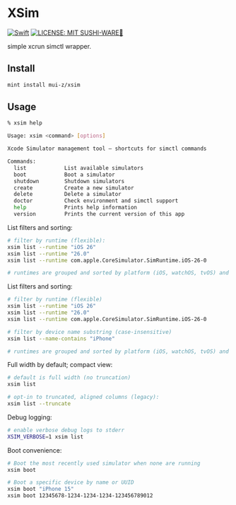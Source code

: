 # XSim
[![Swift](https://img.shields.io/badge/Swift-FA7343?style=for-the-badge)](https://github.com/apple/swift)
[![LICENSE: MIT SUSHI-WARE🍣](https://raw.githubusercontent.com/watasuke102/mit-sushi-ware/master/MIT-SUSHI-WARE.svg)](https://github.com/mui-z/xsim/blob/main/LICENSE)


simple xcrun simctl wrapper.


## Install

```sh
mint install mui-z/xsim
```


## Usage

```sh
% xsim help

Usage: xsim <command> [options]

Xcode Simulator management tool – shortcuts for simctl commands

Commands:
  list            List available simulators
  boot            Boot a simulator
  shutdown        Shutdown simulators
  create          Create a new simulator
  delete          Delete a simulator
  doctor          Check environment and simctl support
  help            Prints help information
  version         Prints the current version of this app
```


List filters and sorting:

```sh
# filter by runtime (flexible):
xsim list --runtime "iOS 26"
xsim list --runtime "26.0"
xsim list --runtime com.apple.CoreSimulator.SimRuntime.iOS-26-0

# runtimes are grouped and sorted by platform (iOS, watchOS, tvOS) and version (desc)
```


List filters and sorting:

```sh
# filter by runtime (flexible)
xsim list --runtime "iOS 26"
xsim list --runtime "26.0"
xsim list --runtime com.apple.CoreSimulator.SimRuntime.iOS-26-0

# filter by device name substring (case-insensitive)
xsim list --name-contains "iPhone"

# runtimes are grouped and sorted by platform (iOS, watchOS, tvOS) and version (desc)
```

Full width by default; compact view:

```sh
# default is full width (no truncation)
xsim list

# opt-in to truncated, aligned columns (legacy):
xsim list --truncate
```


Debug logging:

```sh
# enable verbose debug logs to stderr
XSIM_VERBOSE=1 xsim list
```
Boot convenience:

```sh
# Boot the most recently used simulator when none are running
xsim boot

# Boot a specific device by name or UUID
xsim boot "iPhone 15"
xsim boot 12345678-1234-1234-1234-123456789012
```
